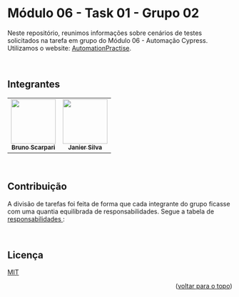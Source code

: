 <a name="readme-top"></a>

# Módulo 06 - Task 01 - Grupo 02

Neste repositório, reunimos informações sobre cenários de testes solicitados na tarefa em grupo do Módulo 06 -
Automação Cypress. Utilizamos o website: [AutomationPractise](http://www.automationpractice.pl/).

<br/>

## Integrantes

<table>
    <tr>
      <td align="center">
        <a href="https://github.com/bscarpari">
          <img src="https://avatars.githubusercontent.com/u/53575457?v=4" width="100px;" /><br>
          <sub>
            <b>Bruno Scarpari</b>
          </sub>
        </a>
      </td>
      <td align="center">
        <a href="https://github.com/JanierSilva">
          <img src="https://avatars.githubusercontent.com/u/91332714?v=4" width="100px;" /><br>
          <sub>
            <b>Janier Silva</b>
          </sub>
        </a>
      </td>
    </tr>
</table>

<br/>

## Contribuição

A divisão de tarefas foi feita de forma que cada integrante do grupo ficasse com uma quantia equilibrada de responsabilidades. Segue a tabela de [responsabilidades ](./docs/test_cases.md):

<br/>

## Licença

[MIT](https://choosealicense.com/licenses/mit/)

<p align="right">(<a href="#readme-top">voltar para o topo</a>)</p>

